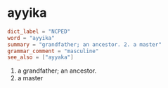 # ayyika

``` toml
dict_label = "NCPED"
word = "ayyika"
summary = "grandfather; an ancestor. 2. a master"
grammar_comment = "masculine"
see_also = ["ayyaka"]
```

1. a grandfather; an ancestor.
2. a master

